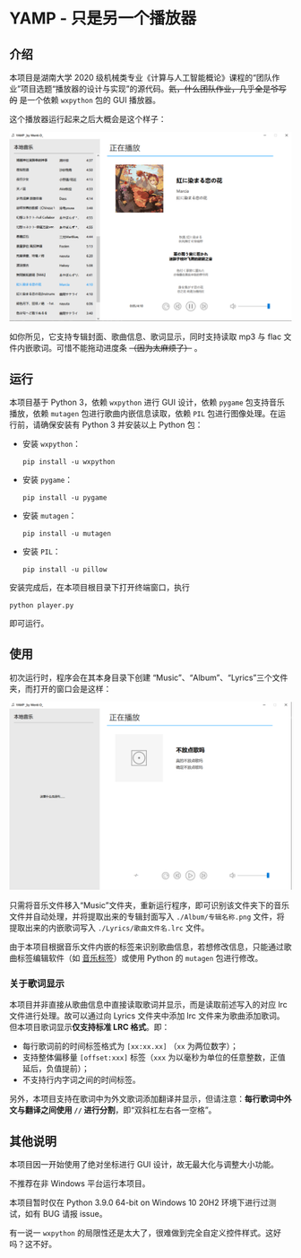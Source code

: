 # YAMP - 只是另一个播放器

## 介绍

本项目是湖南大学 2020 级机械类专业《计算与人工智能概论》课程的“团队作业”项目选题“播放器的设计与实现”的源代码。~~氦，什么团队作业，几乎全是爷写的~~ 是一个依赖 `wxpython` 包的 GUI 播放器。

这个播放器运行起来之后大概会是这个样子：

![图形界面](readme_assets/example.png)

如你所见，它支持专辑封面、歌曲信息、歌词显示，同时支持读取 mp3 与 flac 文件内嵌歌词。可惜不能拖动进度条 ~~（因为太麻烦了）~~ 。

## 运行

本项目基于 Python 3，依赖 `wxpython` 进行 GUI 设计，依赖 `pygame` 包支持音乐播放，依赖 `mutagen` 包进行歌曲内嵌信息读取，依赖 `PIL` 包进行图像处理。在运行前，请确保安装有 Python 3 并安装以上 Python 包：

- 安装 `wxpython`：
    ```
    pip install -u wxpython
    ```
- 安装 `pygame`：
    ```
    pip install -u pygame
    ```
- 安装 `mutagen`：
    ```
    pip install -u mutagen
    ```
- 安装 `PIL`：
    ```
    pip install -u pillow
    ```

安装完成后，在本项目根目录下打开终端窗口，执行
```
python player.py
```
即可运行。

## 使用

初次运行时，程序会在其本身目录下创建 “Music”、“Album”、“Lyrics”三个文件夹，而打开的窗口会是这样：

![初始状态](readme_assets/initialize.png)

只需将音乐文件移入“Music”文件夹，重新运行程序，即可识别该文件夹下的音乐文件并自动处理，并将提取出来的专辑封面写入 `./Album/专辑名称.png` 文件，将提取出来的内嵌歌词写入 `./Lyrics/歌曲文件名.lrc` 文件。

由于本项目根据音乐文件内嵌的标签来识别歌曲信息，若想修改信息，只能通过歌曲标签编辑软件（如 [音乐标签](https://www.cnblogs.com/vinlxc/p/11347744.html)）或使用 Python 的 `mutagen` 包进行修改。

### 关于歌词显示

本项目并非直接从歌曲信息中直接读取歌词并显示，而是读取前述写入的对应 lrc 文件进行处理。故可以通过向 Lyrics 文件夹中添加 lrc 文件来为歌曲添加歌词。但本项目歌词显示**仅支持标准 LRC 格式**。即：
- 每行歌词前的时间标签格式为 `[xx:xx.xx]` （`xx` 为两位数字）；
- 支持整体偏移量 `[offset:xxx]` 标签（`xxx` 为以毫秒为单位的任意整数，正值延后，负值提前）；
- 不支持行内字词之间的时间标签。

另外，本项目支持在歌词中为外文歌词添加翻译并显示，但请注意：**每行歌词中外文与翻译之间使用 ` // ` 进行分割**，即“双斜杠左右各一空格”。

## 其他说明

本项目因一开始使用了绝对坐标进行 GUI 设计，故无最大化与调整大小功能。

不推荐在非 Windows 平台运行本项目。

本项目暂时仅在 Python 3.9.0 64-bit on Windows 10 20H2 环境下进行过测试，如有 BUG 请报 issue。

有一说一 `wxpython` 的局限性还是太大了，很难做到完全自定义控件样式。这好吗？这不好。
